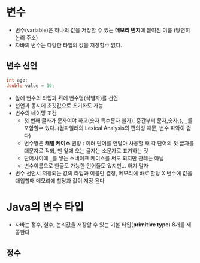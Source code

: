# 변수

- 변수(variable)은 하나의 값을 저장할 수 있는 **메모리 번지**에 붙여진 이름 (당연히 논리 주소)
- 자바의 변수는 다양한 타입의 값을 저장할수 없다.

## 변수 선언

```java
int age;
double value = 10;
```

- 앞에 변수의 타입과 뒤에 변수명(식별자)를 선언
- 선언과 동시에 초깃값으로 초기화도 가능
- 변수의 네이밍 조건
  - 첫 번째 글자가 문자여야 하고(숫자 특수문자 불가), 중간부터 문자,숫자,`$`, `_`를 포함할수 있다. (컴파일러의 Lexical Analysis의 편의성 때문, 변수 파악이 쉽다)
  - 변수명은 **캐멀 케이스** 권장 : 여러 단어를 연달아 사용할 때 각 단어의 첫 글자를 대문자로 적되, 맨 앞에 오는 글자는 소문자로 표기하는 것
  - 단어사이에 `_`를 넣는 스네이크 케이스를 써도 되지만 관례는 아님
  - 변수이름으로 한글도 가능한 언어들도 있지만... 하지 말자
- 변수 선언시 저장되는 값의 타입과 이름만 결정, 메모리에 바로 할당 X 변수에 값을 대입할때 메모리에 할당과 값이 저장 된다

# Java의 변수 타입

- 자바는 정수, 실수, 논리값을 저장할 수 있는 기본 타입(**primitive type**) 8개를 제공한다

## 정수
